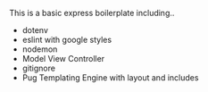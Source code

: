 This is a basic express boilerplate including..
- dotenv
- eslint with google styles
- nodemon
- Model View Controller
- gitignore
- Pug Templating Engine with layout and includes